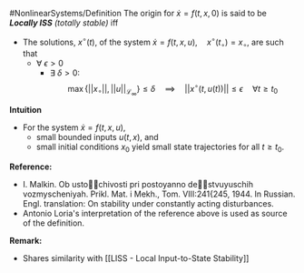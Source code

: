 #NonlinearSystems/Definition 
The origin for $\dot{x} = f(t,x,0)$ is said to be ***Locally ISS** (totally stable)* iff
- The solutions, $x^\circ(t)$, of the system $\dot{x} = f(t,x,u),\quad x^\circ(t_\circ) = x_\circ$, are such that
	- $\forall~\epsilon>0$
		- $\exists~\delta>0 :$
$$ \max\{||x_\circ||,||u||_{\mathcal{L}_\infty}\} \leq \delta \quad \implies \quad ||x^\circ(t,u(t))|| \leq \epsilon \quad \forall t\geq t_0$$


**Intuition**
- For the system $\dot{x} = f(t,x,u)$,
	- small bounded inputs $u(t,x)$, and
	- small initial conditions $x_0$
	yield small state trajectories for all $t\geq t_0$.


**Reference:**
- I. Malkin. Ob ustochivosti pri postoyanno destvuyuschih vozmyscheniyah. Prikl.
Mat. i Mekh., Tom. VIII:241{245, 1944. In Russian. Engl. translation: On stability
under constantly acting disturbances.
- Antonio Loria's interpretation of the reference above is used as source of the definition.

**Remark:**
- Shares similarity with [[LISS - Local Input-to-State Stability]]

